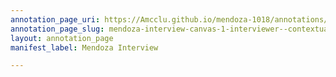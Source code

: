 ```yaml
---
annotation_page_uri: https://Amcclu.github.io/mendoza-1018/annotations/mendoza-interview-canvas-1-interviewer--contextualizing.json
annotation_page_slug: mendoza-interview-canvas-1-interviewer--contextualizing
layout: annotation_page
manifest_label: Mendoza Interview

---
```

